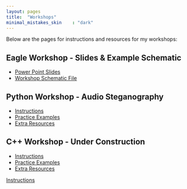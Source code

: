 ```yaml
---
layout: pages
title:  "Workshops"
minimal_mistakes_skin    : "dark"
---
```


Below are the pages for instructions and resources for my workshops:  




## Eagle Workshop - Slides & Example Schematic
   <ul style="list-style-type:disc">
   <li> <a href="/assets/documents/AutoCAD-Eagle-PCB-Design-Workshop.pptx">Power Point Slides</a>  </li>
   <li> <a href="/assets/documents/workshop.sch">Workshop Schematic File</a>  </li>
   </ul>
   

## Python Workshop - Audio Steganography
   <ul style="list-style-type:disc">
   <li> <a href="/_pages/python-instructions/">Instructions</a>  </li>
   <li> <a href="/_pages/python-practice-examples/">Practice Examples</a>  </li>
   <li> <a href="/_pages/python-extra-resources/">Extra Resources</a>  </li>
   </ul>
   
## C++ Workshop - Under Construction
   <ul style="list-style-type:disc">
   <li> <a href="/_pages/c++-instructions/">Instructions</a>  </li>
   <li> <a href="/_pages/c++-practice-examples/">Practice Examples</a>  </li>
   <li> <a href="/_pages/c++-extra-resources/">Extra Resources</a>  </li>
   </ul>
   
<a href="/_pages/python-instructions/">Instructions</a>
   
   

